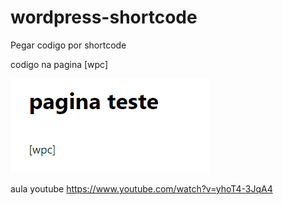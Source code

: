 # wordpress-shortcode
Pegar codigo por shortcode


codigo na pagina 
[wpc]

<img src="img.PNG" alt="">

aula youtube
https://www.youtube.com/watch?v=yhoT4-3JqA4